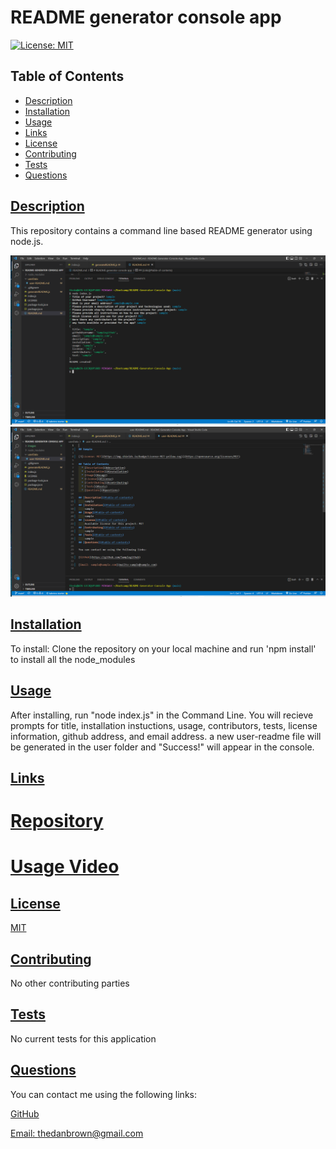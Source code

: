 
  # README generator console app
  
  [![License: MIT](https://img.shields.io/badge/License-MIT-yellow.svg)](https://opensource.org/licenses/MIT)

  ## Table of Contents
  * [Description](#description)
  * [Installation](#installation)
  * [Usage](#usage)
  * [Links](#links)
  * [License](#license)
  * [Contributing](#contributing)
  * [Tests](#tests)
  * [Questions](#questions)
  
  ## [Description](#table-of-contents)

  This repository contains a command line based README generator using node.js.

  ![App Run in Console](./images/terminalscreenshot.png)
  ![Sample Generated Readme](./images/generated-readme.png)

  ## [Installation](#table-of-contents)

  To install: Clone the repository on your local machine and run 'npm install' to install all the node_modules

  ## [Usage](#table-of-contents)

  After installing, run "node index.js" in the Command Line. You will recieve prompts for title, installation instuctions, usage, contributors, tests, license information, github address, and email address. a new user-readme file will be generated in the user folder and "Success!" will appear in the console. 
  
  ## [Links](#table-of-contents)

  # [Repository](https://github.com/Thedanbrown/README-Generator-Console-App)
  # [Usage Video](https://drive.google.com/file/d/1imLsBxmBGeT-9iHiEcY_9Zkvn3UdOSCF/view)

  ## [License](#table-of-contents)

  [MIT](https://opensource.org/licenses/MIT)

  ## [Contributing](#table-of-contents)
  No other contributing parties
    
  ## [Tests](#table-of-contents)    

  No current tests for this application

  ## [Questions](#table-of-contents)

  You can contact me using the following links:

  [GitHub](https://github.com/Thedanbrown)

  [Email: thedanbrown@gmail.com](mailto:thedanbrown@gmail.com)
